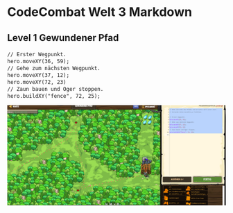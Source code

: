 # CodeCombat Welt 3 Markdown
## Level 1 Gewundener Pfad
```
// Erster Wegpunkt.
hero.moveXY(36, 59);
// Gehe zum nächsten Wegpunkt.
hero.moveXY(37, 12);
hero.moveXY(72, 23)
// Zaun bauen und Oger stoppen.
hero.buildXY("fence", 72, 25);
```
![Alt text](image-84.png)
